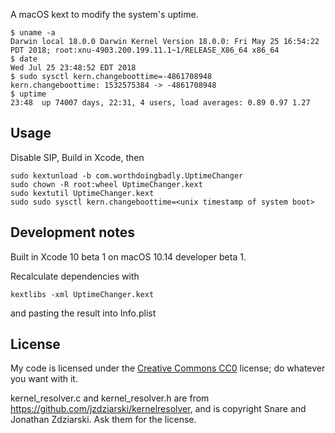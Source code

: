A macOS kext to modify the system's uptime.

```
$ uname -a
Darwin local 18.0.0 Darwin Kernel Version 18.0.0: Fri May 25 16:54:22 PDT 2018; root:xnu-4903.200.199.11.1~1/RELEASE_X86_64 x86_64
$ date
Wed Jul 25 23:48:52 EDT 2018
$ sudo sysctl kern.changeboottime=-4861708948
kern.changeboottime: 1532575384 -> -4861708948
$ uptime
23:48  up 74007 days, 22:31, 4 users, load averages: 0.89 0.97 1.27
```

## Usage

Disable SIP, Build in Xcode, then

```
sudo kextunload -b com.worthdoingbadly.UptimeChanger
sudo chown -R root:wheel UptimeChanger.kext
sudo kextutil UptimeChanger.kext
sudo sudo sysctl kern.changeboottime=<unix timestamp of system boot>
```

## Development notes

Built in Xcode 10 beta 1 on macOS 10.14 developer beta 1.

Recalculate dependencies with

`kextlibs -xml UptimeChanger.kext`

and pasting the result into Info.plist

## License

My code is licensed under the [Creative Commons CC0](https://creativecommons.org/publicdomain/zero/1.0/) license; do whatever you want with it.

kernel_resolver.c and kernel_resolver.h are from https://github.com/jzdziarski/kernelresolver, and is copyright Snare and Jonathan Zdziarski. Ask them for the license.
